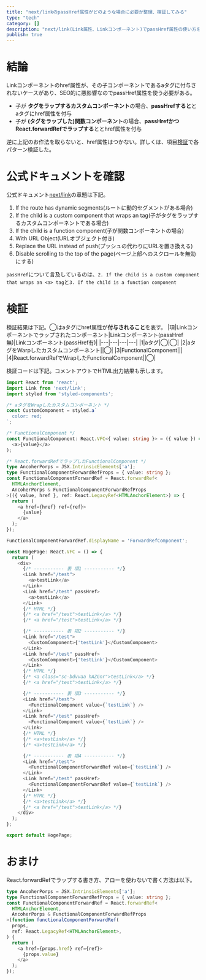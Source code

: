```yaml
---
title: "next/linkのpassHref属性がどのような場合に必要か整理、検証してみる"
type: "tech"
category: []
description: "next/link(Link属性、Linkコンポーネント)でpassHref属性の使い方を調査、検証しました"
publish: true
---
```


# 結論
Linkコンポーネントのhref属性が、その子コンポーネントであるaタグに付与されないケースがあり、SEO的に悪影響なのでpassHref属性を使う必要がある。

* 子が **<a>タグをラップするカスタムコンポーネント**の場合、**passHrefすると**とaタグにhref属性を付与
* 子が **(<a>タグをラップした)関数コンポーネント**の場合、**passHrefかつReact.forwardRefでラップする**ととhref属性を付与

逆に上記のお作法を取らないと、href属性はつかない。詳しくは、項目[検証](#検証)で各パターン検証した。

# 公式ドキュメントを確認
公式ドキュメント[next/link](https://nextjs.org/docs/api-reference/next/link)の章題は下記。

1. If the route has dynamic segments(ルートに動的セグメントがある場合)
1. If the child is a custom component that wraps an <a> tag(子が<a>タグをラップするカスタムコンポーネントである場合)
1. If the child is a function component(子が関数コンポーネントの場合)
1. With URL Object(URLオブジェクト付き)
1. Replace the URL instead of push(プッシュの代わりにURLを置き換える)
1. Disable scrolling to the top of the page(ページ上部へのスクロールを無効にする)

`passHref`について言及しているのは、`2. If the child is a custom component that wraps an <a> tag`と`3. If the child is a function component`


# 検証
検証結果は下記。◯はaタグにhref属性が**付与されること**を表す。
|項|Linkコンポーネントでラップされたコンポーネント|Linkコンポーネント(passHref無)|Linkコンポーネント(passHref有)|
|---|---|---|---|
|1|aタグ|◯|◯|
|2|aタグをWarpしたカスタムコンポーネント||◯|
|3|FunctionalComponent|||
|4|React.forwardRefでWrapしたFunctionalComponent||◯|


検証コードは下記。コメントアウトでHTML出力結果も示します。
```ts
import React from 'react';
import Link from 'next/link';
import styled from 'styled-components';

/* aタグをWrapしたカスタムコンポーネント */
const CustomComponent = styled.a`
  color: red;
`;

/* FunctionalComponent */
const FunctionalComponent: React.VFC<{ value: string }> = ({ value }) => (
  <a>{value}</a>
);

/* React.forwardRefでラップしたFunctionalComponent */
type AncoherPorps = JSX.IntrinsicElements['a'];
type FunctionalComponentForwardRefProps = { value: string };
const FunctionalComponentForwardRef = React.forwardRef<
  HTMLAnchorElement,
  AncoherPorps & FunctionalComponentForwardRefProps
>(({ value, href }, ref: React.LegacyRef<HTMLAnchorElement>) => {
  return (
    <a href={href} ref={ref}>
      {value}
    </a>
  );
});

FunctionalComponentForwardRef.displayName = 'ForwardRefComponent';

const HogePage: React.VFC = () => {
  return (
    <div>
      {/* ----------- 表 項1 ----------- */}
      <Link href="/test">
        <a>testLink</a>
      </Link>
      <Link href="/test" passHref>
        <a>testLink</a>
      </Link>
      {/* HTML */}
      {/* <a href="/test">testLink</a> */}
      {/* <a href="/test">testLink</a> */}

      {/* ----------- 表 項2 ----------- */}
      <Link href="/test">
        <CustomComponent>{'testLink'}</CustomComponent>
      </Link>
      <Link href="/test" passHref>
        <CustomComponent>{'testLink'}</CustomComponent>
      </Link>
      {/* HTML */}
      {/* <a class="sc-bdvvaa hAZGnr">testLink</a> */}
      {/* <a href="/test">testLink</a> */}

      {/* ----------- 表 項3 ----------- */}
      <Link href="/test">
        <FunctionalComponent value={`testLink`} />
      </Link>
      <Link href="/test" passHref>
        <FunctionalComponent value={`testLink`} />
      </Link>
      {/* HTML */}
      {/* <a>testLink</a> */}
      {/* <a>testLink</a> */}

      {/* ----------- 表 項4 ----------- */}
      <Link href="/test">
        <FunctionalComponentForwardRef value={`testLink`} />
      </Link>
      <Link href="/test" passHref>
        <FunctionalComponentForwardRef value={`testLink`} />
      </Link>
      {/* HTML */}
      {/* <a>testLink</a> */}
      {/* <a href="/test">testLink</a> */}
    </div>
  );
};

export default HogePage;
```


# おまけ
React.forwardRefでラップする書き方、アローを使わないで書く方法は以下。

```ts
type AncoherPorps = JSX.IntrinsicElements['a'];
type FunctionalComponentForwardRefProps = { value: string };
const FunctionalComponentForwardRef = React.forwardRef<
  HTMLAnchorElement,
  AncoherPorps & FunctionalComponentForwardRefProps
>(function functionalComponentForwardRef(
  props,
  ref: React.LegacyRef<HTMLAnchorElement>,
) {
  return (
    <a href={props.href} ref={ref}>
      {props.value}
    </a>
  );
});
```
